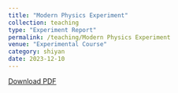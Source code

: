 ```yaml
---
title: "Modern Physics Experiment"
collection: teaching
type: "Experiment Report"
permalink: /teaching/Modern Physics Experiment
venue: "Experimental Course"
category: shiyan
date: 2023-12-10
---
```


[Download PDF](http://ShangrunLu666.github.io/files/近代物理实验.pdf)
